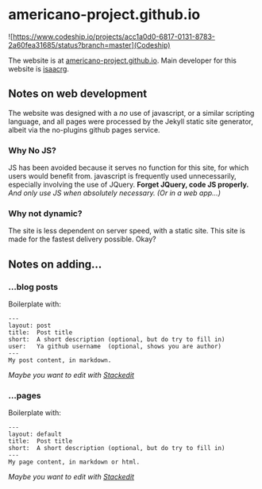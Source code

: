 americano-project.github.io
===========================

![https://www.codeship.io/projects/acc1a0d0-6817-0131-8783-2a60fea31685/status?branch=master](Codeship)

The website is at [americano-project.github.io](http://americano-project.github.io).
Main developer for this website is [isaacrg](http://github.com/isaacrg).

## Notes on web development
The website was designed with a  _no_ use of javascript, or a similar scripting language, and all pages were processed by the Jekyll static site generator, albeit via the no-plugins github pages service.

### Why No JS?
JS has been avoided because it serves no function for this site, for which users would benefit from. javascript is frequently used unnecessarily, especially involving the use of JQuery. **Forget JQuery, code JS properly.** _And only use JS when absolutely necessary. (Or in a web app...)_

### Why not dynamic?
The site is less dependent on server speed, with a static site. This site is made for the fastest delivery possible. Okay?

## Notes on adding...

### ...blog posts
Boilerplate with:

    ---
    layout: post
    title:  Post title
    short:  A short description (optional, but do try to fill in)
    user:   Ya github username  (optional, shows you are author)
    ---
    My post content, in markdown.

_Maybe you want to edit with [Stackedit](https://stackedit.io "Stackedit - online markdown editor")_
### ...pages
Boilerplate with:

    ---
    layout: default
    title:  Post title
    short:  A short description (optional, but do try to fill in)
    ---
    My page content, in markdown or html.

_Maybe you want to edit with [Stackedit](https://stackedit.io "Stackedit - online markdown editor")_